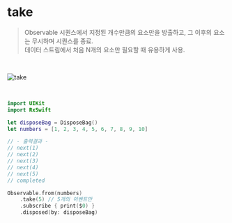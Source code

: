 take
=========

> Observable 시퀀스에서 지정된 개수만큼의 요소만을 방출하고, 그 이후의 요소는 무시하며 시퀀스를 종료.  
> 데이터 스트림에서 처음 N개의 요소만 필요할 때 유용하게 사용.  

&nbsp;

![take](https://github.com/user-attachments/assets/b30a021f-9635-4f30-8a77-9a6466fc3e7c)

&nbsp;

```swift
import UIKit
import RxSwift

let disposeBag = DisposeBag()
let numbers = [1, 2, 3, 4, 5, 6, 7, 8, 9, 10]

// - 출력결과 -
// next(1)
// next(2)
// next(3)
// next(4)
// next(5)
// completed

Observable.from(numbers)
    .take(5) // 5개의 이벤트만
    .subscribe { print($0) }
    .disposed(by: disposeBag)
```
